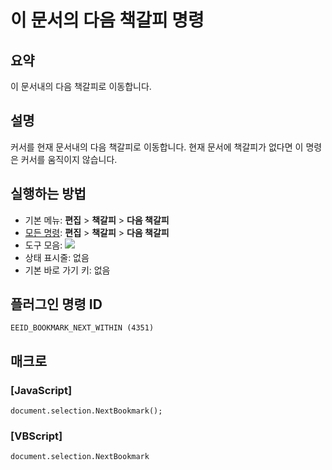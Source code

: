 # 이 문서의 다음 책갈피 명령

## 요약

이 문서내의 다음 책갈피로 이동합니다.

## 설명

커서를 현재 문서내의 다음 책갈피로 이동합니다.
현재 문서에 책갈피가 없다면 이 명령은 커서를 움직이지 않습니다.

## 실행하는 방법

- 기본 메뉴: **편집** \> **책갈피** \> **다음 책갈피**
- [모든 명령](../tools/all_commands): **편집** \> **책갈피** \> **다음 책갈피**
- 도구 모음: ![](../../images/bookmarknextwithin..png)
- 상태 표시줄: 없음
- 기본 바로 가기 키: 없음

## 플러그인 명령 ID

```
EEID_BOOKMARK_NEXT_WITHIN (4351)
```

## 매크로

### \[JavaScript\]

```
document.selection.NextBookmark();
```

### \[VBScript\]

```
document.selection.NextBookmark
```
